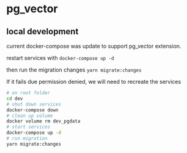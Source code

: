 # pg_vector

## local development

current docker-compose was update to support pg_vector extension.

restart services with `docker-compose up -d`

then run the migration changes `yarn migrate:changes`

If it fails due permission denied, we will need to recreate the services

```bash
# on root folder
cd dev
# shut down services
docker-compose down
# clean up volume
docker volume rm dev_pgdata
# start services
docker-compose up -d
# run migration
yarn migrate:changes
```

